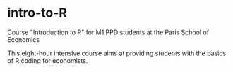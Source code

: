 # intro-to-R
Course "Introduction to R"  for M1 PPD students at the Paris School of Economics

This eight-hour intensive course aims at providing students with the basics of R coding for economists. 
